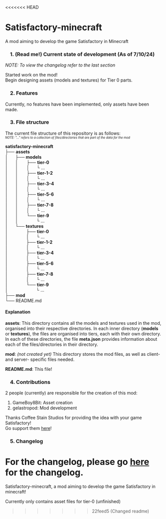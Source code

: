 <<<<<<< HEAD
# Satisfactory-minecraft
A mod aiming to develop the game Satisfactory in Minecraft

### &nbsp;&nbsp;&nbsp;&nbsp;1. (Read me!) Current state of development (As of 7/10/24)
*NOTE: To view the changelog refer to the last section*

Started work on the mod!  
Begin designing assets (models and textures) for Tier 0 parts.

### &nbsp;&nbsp;&nbsp;&nbsp;2. Features
Currently, no features have been implemented, only assets have been made.

### &nbsp;&nbsp;&nbsp;&nbsp;3. File structure
The current file structure of this repository is as follows:  
<sup><sub> *NOTE: "..." refers to a collection of files/directories that are part of the data for the mod* </sup></sub>
<!-- Tree structure characters: └├│─ -->
**satisfactory-minecraft**  
├── **assets**  
│&nbsp;&nbsp;&nbsp;&nbsp;&nbsp;&nbsp;├── **models**  
│&nbsp;&nbsp;&nbsp;&nbsp;&nbsp;&nbsp;│&nbsp;&nbsp;&nbsp;&nbsp;&nbsp;&nbsp;&nbsp;├── **tier-0**  
│&nbsp;&nbsp;&nbsp;&nbsp;&nbsp;&nbsp;│&nbsp;&nbsp;&nbsp;&nbsp;&nbsp;&nbsp;&nbsp;│&nbsp;&nbsp;&nbsp;&nbsp;&nbsp;&nbsp;└ ...  
│&nbsp;&nbsp;&nbsp;&nbsp;&nbsp;&nbsp;│&nbsp;&nbsp;&nbsp;&nbsp;&nbsp;&nbsp;&nbsp;├── **tier-1-2**  
│&nbsp;&nbsp;&nbsp;&nbsp;&nbsp;&nbsp;│&nbsp;&nbsp;&nbsp;&nbsp;&nbsp;&nbsp;&nbsp;│&nbsp;&nbsp;&nbsp;&nbsp;&nbsp;&nbsp;└ ...  
│&nbsp;&nbsp;&nbsp;&nbsp;&nbsp;&nbsp;│&nbsp;&nbsp;&nbsp;&nbsp;&nbsp;&nbsp;&nbsp;├── **tier-3-4**  
│&nbsp;&nbsp;&nbsp;&nbsp;&nbsp;&nbsp;│&nbsp;&nbsp;&nbsp;&nbsp;&nbsp;&nbsp;&nbsp;│&nbsp;&nbsp;&nbsp;&nbsp;&nbsp;&nbsp;└ ...  
│&nbsp;&nbsp;&nbsp;&nbsp;&nbsp;&nbsp;│&nbsp;&nbsp;&nbsp;&nbsp;&nbsp;&nbsp;&nbsp;├── **tier-5-6**  
│&nbsp;&nbsp;&nbsp;&nbsp;&nbsp;&nbsp;│&nbsp;&nbsp;&nbsp;&nbsp;&nbsp;&nbsp;&nbsp;│&nbsp;&nbsp;&nbsp;&nbsp;&nbsp;&nbsp;└ ...  
│&nbsp;&nbsp;&nbsp;&nbsp;&nbsp;&nbsp;│&nbsp;&nbsp;&nbsp;&nbsp;&nbsp;&nbsp;&nbsp;├── **tier-7-8**  
│&nbsp;&nbsp;&nbsp;&nbsp;&nbsp;&nbsp;│&nbsp;&nbsp;&nbsp;&nbsp;&nbsp;&nbsp;&nbsp;│&nbsp;&nbsp;&nbsp;&nbsp;&nbsp;&nbsp;└ ...  
│&nbsp;&nbsp;&nbsp;&nbsp;&nbsp;&nbsp;│&nbsp;&nbsp;&nbsp;&nbsp;&nbsp;&nbsp;&nbsp;└── **tier-9**  
│&nbsp;&nbsp;&nbsp;&nbsp;&nbsp;&nbsp;│&nbsp;&nbsp;&nbsp;&nbsp;&nbsp;&nbsp;&nbsp;&nbsp;&nbsp;&nbsp;&nbsp;&nbsp;&nbsp;&nbsp;&nbsp;└ ...  
│&nbsp;&nbsp;&nbsp;&nbsp;&nbsp;&nbsp;└── **textures**  
│&nbsp;&nbsp;&nbsp;&nbsp;&nbsp;&nbsp;&nbsp;&nbsp;&nbsp;&nbsp;&nbsp;&nbsp;&nbsp;&nbsp;&nbsp;├── **tier-0**  
│&nbsp;&nbsp;&nbsp;&nbsp;&nbsp;&nbsp;&nbsp;&nbsp;&nbsp;&nbsp;&nbsp;&nbsp;&nbsp;&nbsp;&nbsp;│&nbsp;&nbsp;&nbsp;&nbsp;&nbsp;&nbsp;└ ...  
│&nbsp;&nbsp;&nbsp;&nbsp;&nbsp;&nbsp;&nbsp;&nbsp;&nbsp;&nbsp;&nbsp;&nbsp;&nbsp;&nbsp;&nbsp;├── **tier-1-2**  
│&nbsp;&nbsp;&nbsp;&nbsp;&nbsp;&nbsp;&nbsp;&nbsp;&nbsp;&nbsp;&nbsp;&nbsp;&nbsp;&nbsp;&nbsp;│&nbsp;&nbsp;&nbsp;&nbsp;&nbsp;&nbsp;└ ...  
│&nbsp;&nbsp;&nbsp;&nbsp;&nbsp;&nbsp;&nbsp;&nbsp;&nbsp;&nbsp;&nbsp;&nbsp;&nbsp;&nbsp;&nbsp;├── **tier-3-4**  
│&nbsp;&nbsp;&nbsp;&nbsp;&nbsp;&nbsp;&nbsp;&nbsp;&nbsp;&nbsp;&nbsp;&nbsp;&nbsp;&nbsp;&nbsp;│&nbsp;&nbsp;&nbsp;&nbsp;&nbsp;&nbsp;└ ...  
│&nbsp;&nbsp;&nbsp;&nbsp;&nbsp;&nbsp;&nbsp;&nbsp;&nbsp;&nbsp;&nbsp;&nbsp;&nbsp;&nbsp;&nbsp;├── **tier-5-6**  
│&nbsp;&nbsp;&nbsp;&nbsp;&nbsp;&nbsp;&nbsp;&nbsp;&nbsp;&nbsp;&nbsp;&nbsp;&nbsp;&nbsp;&nbsp;│&nbsp;&nbsp;&nbsp;&nbsp;&nbsp;&nbsp;└ ...  
│&nbsp;&nbsp;&nbsp;&nbsp;&nbsp;&nbsp;&nbsp;&nbsp;&nbsp;&nbsp;&nbsp;&nbsp;&nbsp;&nbsp;&nbsp;├── **tier-7-8**  
│&nbsp;&nbsp;&nbsp;&nbsp;&nbsp;&nbsp;&nbsp;&nbsp;&nbsp;&nbsp;&nbsp;&nbsp;&nbsp;&nbsp;&nbsp;│&nbsp;&nbsp;&nbsp;&nbsp;&nbsp;&nbsp;└ ...  
│&nbsp;&nbsp;&nbsp;&nbsp;&nbsp;&nbsp;&nbsp;&nbsp;&nbsp;&nbsp;&nbsp;&nbsp;&nbsp;&nbsp;&nbsp;└── **tier-9**  
│&nbsp;&nbsp;&nbsp;&nbsp;&nbsp;&nbsp;&nbsp;&nbsp;&nbsp;&nbsp;&nbsp;&nbsp;&nbsp;&nbsp;&nbsp;&nbsp;&nbsp;&nbsp;&nbsp;&nbsp;&nbsp;&nbsp;&nbsp;└ ...  
├── **mod**  
└── README.md  

#### Explanation
**assets**: This directory contains all the models and textures used in the mod, organised into their respective directories. In each inner directory (**models** or **textures**), the files are organised into tiers, each with their own directory. In each of these directories, the file **meta.json** provides information about each of the files/directories in their directory.

**mod**: *(not created yet)* This directory stores the mod files, as well as client- and server- specific files needed.

**README.md**: This file!

### &nbsp;&nbsp;&nbsp;&nbsp;4. Contributions
2 people (currently) are responsible for the creation of this mod:  
1. GameBoy8Bit: Asset creation
2. gelastropod: Mod development

Thanks Coffee Stain Studios for providing the idea with your game Satisfactory!  
Go support them [here](https://www.satisfactorygame.com/)!

### &nbsp;&nbsp;&nbsp;&nbsp;5. Changelog
For the changelog, please go [here](https://gelastropod.github.io/satisfactory-minecraft/changelog.html) for the changelog.
=======
Satisfactory-minecraft, a mod aiming to develop the game Satisfactory in minecraft!

Currently only contains asset files for tier-0 (unfinished)
>>>>>>> 22feed5 (Changed readme)
